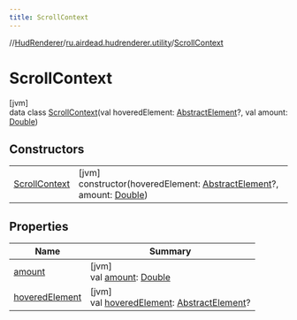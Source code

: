 ```yaml
---
title: ScrollContext
---
```

//[HudRenderer](../../../index.html)/[ru.airdead.hudrenderer.utility](../index.html)/[ScrollContext](index.html)



# ScrollContext



[jvm]\
data class [ScrollContext](index.html)(val hoveredElement: [AbstractElement](../../ru.airdead.hudrenderer.element/-abstract-element/index.html)?, val amount: [Double](https://kotlinlang.org/api/latest/jvm/stdlib/kotlin/-double/index.html))



## Constructors


| | |
|---|---|
| [ScrollContext](-scroll-context.html) | [jvm]<br>constructor(hoveredElement: [AbstractElement](../../ru.airdead.hudrenderer.element/-abstract-element/index.html)?, amount: [Double](https://kotlinlang.org/api/latest/jvm/stdlib/kotlin/-double/index.html)) |


## Properties


| Name | Summary |
|---|---|
| [amount](amount.html) | [jvm]<br>val [amount](amount.html): [Double](https://kotlinlang.org/api/latest/jvm/stdlib/kotlin/-double/index.html) |
| [hoveredElement](hovered-element.html) | [jvm]<br>val [hoveredElement](hovered-element.html): [AbstractElement](../../ru.airdead.hudrenderer.element/-abstract-element/index.html)? |

